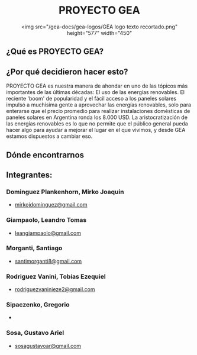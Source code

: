 <div align="center">

# PROYECTO GEA

<img src="/gea-docs/gea-logos/GEA logo texto recortado.png" height="577" width="450"

</div>

## ¿Qué es PROYECTO GEA?

 <!-- Explicación del proyecto -->

## ¿Por qué decidieron hacer esto?

PROYECTO GEA es nuestra manera de ahondar en uno de las tópicos más importantes de las últimas décadas: El uso de las energías renovables. El reciente 'boom' de popularidad y el fácil acceso a los paneles solares impulsó a muchísima gente a aprovechar las energías renovables, solo para enterarse que el precio promedio para realizar instalaciones domésticas de paneles solares en Argentina ronda los 8.000 USD. La aristocratización de las energías renovables es lo que no permite que el público general pueda hacer algo para ayudar a mejorar el lugar en el que vivimos, y desde GEA estamos dispuestos a cambiar eso.

## Dónde encontrarnos

<!-- Socials -->

## Integrantes:
 ### Dominguez Plankenhorn, Mirko Joaquin
 - mirkojdominguez@gmail.com
 ### Giampaolo, Leandro Tomas
 - leangiampaolo@gmail.com
 ### Morganti, Santiago
 - santimorganti8@gmail.com
 ### Rodriguez Vanini, Tobías Ezequiel
 - rodriguezvaninieze2@gmail.com
 ### Sipaczenko, Gregorio
 - 
 ### Sosa, Gustavo Ariel
 - sosagustavoar@gmail.com